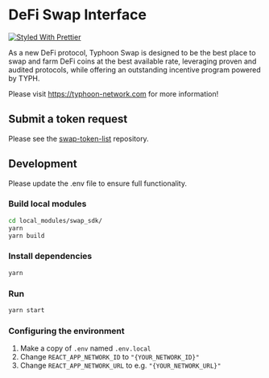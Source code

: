 # DeFi Swap Interface

[![Styled With Prettier](https://img.shields.io/badge/code_style-prettier-ff69b4.svg)](https://prettier.io/)

As a new DeFi protocol, Typhoon Swap is designed to be the best place to swap and farm DeFi coins at the best available rate, leveraging proven and audited protocols, while offering an outstanding incentive program powered by TYPH.

Please visit https://typhoon-network.com for more information!

## Submit a token request

Please see the [swap-token-list](https://github.com/typhoon-network/swap-token-list) repository.

## Development

Please update the .env file to ensure full functionality.

### Build local modules

```bash
cd local_modules/swap_sdk/
yarn
yarn build
```

### Install dependencies

```bash
yarn
```

### Run

```bash
yarn start
```

### Configuring the environment

1. Make a copy of `.env` named `.env.local`
2. Change `REACT_APP_NETWORK_ID` to `"{YOUR_NETWORK_ID}"`
3. Change `REACT_APP_NETWORK_URL` to e.g. `"{YOUR_NETWORK_URL}"` 
